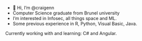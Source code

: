 - 👋 Hi, I’m @craigenn
-  Computer Science graduate from Brunel university
-  I’m interested in Infosec, all things space and ML.
-  Some previous experience in R, Python, Visual Basic, Java.

Currently working with and learning:
C# and Angular.



<!---
craigenn/craigenn is a ✨ special ✨ repository because its `README.md` (this file) appears on your GitHub profile.
You can click the Preview link to take a look at your changes.
--->
